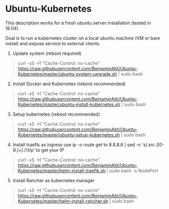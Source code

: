 # Ubuntu-Kubernetes

This description works for a fresh ubuntu server installation (tested in 18.04).

Goal is to run a kubernetes cluster on a local ubuntu machine (VM or bare metal) and expose service to external clients.

1) Update system (reboot required)
> curl -sS -H "Cache-Control: no-cache"  https://raw.githubusercontent.com/BenjaminAbt/Ubuntu-Kubernetes/master/ubuntu-system-upgrade.sh | sudo bash

2) Install Docker and Kubernetes (reboot recommended)
> curl -sS -H "Cache-Control: no-cache"  https://raw.githubusercontent.com/BenjaminAbt/Ubuntu-Kubernetes/master/ubuntu-install-kubernetes.sh | sudo bash

3) Setup kubernetes (reboot recommended)
> curl -sS -H "Cache-Control: no-cache"  https://raw.githubusercontent.com/BenjaminAbt/Ubuntu-Kubernetes/master/ubuntu-setup-kubernetes.sh | sudo bash

4) Install traefik as ingress
use ip -o route get to 8.8.8.8 | sed -n 's/.*src \([0-9.]\+\).*/\1/p' to get your IP
> curl -sS -H "Cache-Control: no-cache"  https://raw.githubusercontent.com/BenjaminAbt/Ubuntu-Kubernetes/master/helm-install-traefik.sh | sudo bash -s NodePort <ip>

5) Install Rancher as kubernetes manager
> curl -sS -H "Cache-Control: no-cache"  https://raw.githubusercontent.com/BenjaminAbt/Ubuntu-Kubernetes/master/helm-install-rancher.sh | sudo bash
